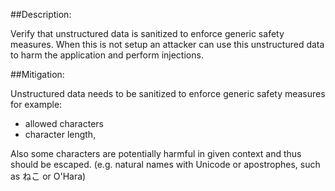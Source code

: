 ##Description:

Verify that unstructured data is sanitized to enforce generic safety measures. When this is not
setup an attacker can use this unstructured data to harm the application and perform injections.

##Mitigation:

Unstructured data needs to be sanitized to enforce generic safety measures for example:

- allowed characters
- character length,

Also some characters are potentially harmful in given context and thus should be escaped.
(e.g. natural names with Unicode or apostrophes, such as &#x306D;&#x3053; or O'Hara)
